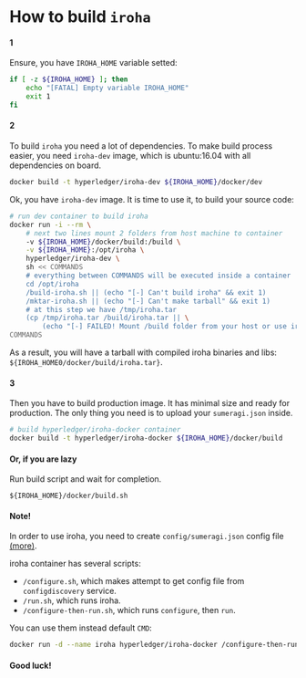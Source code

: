 # How to build `iroha`

#### 1
Ensure, you have `IROHA_HOME` variable setted:
```bash
if [ -z ${IROHA_HOME} ]; then
    echo "[FATAL] Empty variable IROHA_HOME"
    exit 1
fi
```

#### 2
To build `iroha` you need a lot of dependencies. To make build process easier, you need `iroha-dev` image, which is ubuntu:16.04 with all dependencies on board.

```bash
docker build -t hyperledger/iroha-dev ${IROHA_HOME}/docker/dev 
```

Ok, you have `iroha-dev` image. It is time to use it, to build your source code:

```bash
# run dev container to build iroha
docker run -i --rm \
    # next two lines mount 2 folders from host machine to container
    -v ${IROHA_HOME}/docker/build:/build \
    -v ${IROHA_HOME}:/opt/iroha \
    hyperledger/iroha-dev \
    sh << COMMANDS
    # everything between COMMANDS will be executed inside a container
    cd /opt/iroha
    /build-iroha.sh || (echo "[-] Can't build iroha" && exit 1)
    /mktar-iroha.sh || (echo "[-] Can't make tarball" && exit 1)
    # at this step we have /tmp/iroha.tar 
    (cp /tmp/iroha.tar /build/iroha.tar || \
        (echo "[-] FAILED! Mount /build folder from your host or use iroha/docker/build.sh script!" && exit 1))
COMMANDS
```

As a result, you will have a tarball with compiled iroha binaries and libs: `${IROHA_HOME0/docker/build/iroha.tar}`.

#### 3
Then you have to build production image. It has minimal size and ready for production. The only thing you need is to upload your `sumeragi.json` inside.

```bash
# build hyperledger/iroha-docker container
docker build -t hyperledger/iroha-docker ${IROHA_HOME}/docker/build
```

#### Or, if you are lazy

Run build script and wait for completion. 
```
${IROHA_HOME}/docker/build.sh
``` 

#### Note!
In order to use iroha, you need to create `config/sumeragi.json` config file [(more)](./config-discovery/README.md).

iroha container has several scripts:
 - `/configure.sh`, which makes attempt to get config file from `configdiscovery` service.
 - `/run.sh`, which runs iroha.
 - `/configure-then-run.sh`, which runs `configure`, then `run`. 

 You can use them instead default `CMD`:
 
```bash
docker run -d --name iroha hyperledger/iroha-docker /configure-then-run.sh
```

#### Good luck!
